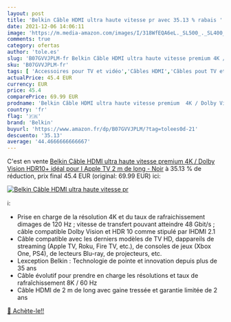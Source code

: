 ```yaml
---
layout: post
title: 'Belkin Câble HDMI ultra haute vitesse pr avec 35.13 % rabais '
date: 2021-12-06 14:06:11
image: 'https://m.media-amazon.com/images/I/318WfEQA6eL._SL500_._SL400_.jpg'
comments: true
category: ofertas
author: 'tole.es'
slug: 'B07GVVJPLM-fr Belkin Câble HDMI ultra haute vitesse premium 4K / Dolby...'
sku: 'B07GVVJPLM-fr'
tags: [ 'Accessoires pour TV et vidéo','Câbles HDMI','Câbles pout TV et autres','High-Tech','TV, vidéo et home cinéma','belkin', ]
actualPrice: 45.4 EUR
currency: EUR
price: 45.4
comparePrice: 69.99 EUR
prodname: 'Belkin Câble HDMI ultra haute vitesse premium  4K / Dolby Vision HDR10+  idéal pour l Apple TV  2 m de long - Noir'
country: 'fr'
flag: '🇫🇷'
brand: 'Belkin'
buyurl: 'https://www.amazon.fr/dp/B07GVVJPLM/?tag=tolees0d-21'
descuento: '35.13'
average: '44.4666666666667'
---
```


C'est en vente [Belkin Câble HDMI ultra haute vitesse premium  4K / Dolby Vision HDR10+  idéal pour l Apple TV  2 m de long - Noir](https://www.amazon.fr/dp/B07GVVJPLM/?tag=tolees0d-21)  à  35.13 % de réduction, prix final  45.4 EUR (original: 69.99 EUR) ici:

[![Belkin Câble HDMI ultra haute vitesse pr](https://m.media-amazon.com/images/I/318WfEQA6eL._SL500_._SL400_.jpg)](https://www.amazon.fr/dp/B07GVVJPLM/?tag=tolees0d-21)

ℹ️:

- Prise en charge de la résolution 4K et du taux de rafraichissement dimages de 120 Hz ; vitesse de transfert pouvant atteindre 48 Gbit/s ; câble compatible Dolby Vision et HDR 10 comme stipulé par lHDMI 2.1
- Câble compatible avec les derniers modèles de TV HD, dappareils de streaming (Apple TV, Roku, Fire TV, etc.), de consoles de jeux (Xbox One, PS4), de lecteurs Blu-ray, de projecteurs, etc.
- Lexception Belkin : Technologie de pointe et innovation depuis plus de 35 ans
- Câble évolutif pour prendre en charge les résolutions et taux de rafraîchissement 8K / 60 Hz
- Câble HDMI de 2 m de long avec gaine tressée et garantie limitée de 2 ans

[🛒 Achète-le!!](https://www.amazon.fr/dp/B07GVVJPLM/?tag=tolees0d-21)
